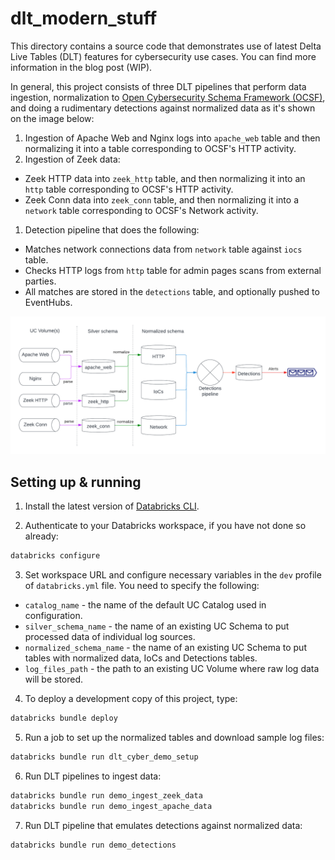 # dlt_modern_stuff

This directory contains a source code that demonstrates use of latest Delta Live Tables (DLT) features for cybersecurity use cases.  You can find more information in the blog post (WIP).

In general, this project consists of three DLT pipelines that perform data ingestion, normalization to [Open Cybersecurity Schema Framework (OCSF)](https://schema.ocsf.io/), and doing a rudimentary detections against normalized data as it's shown on the image below:

1. Ingestion of Apache Web and Nginx logs into `apache_web` table and then normalizing it into a table corresponding to OCSF's HTTP activity.
1. Ingestion of Zeek data:
  * Zeek HTTP data into `zeek_http` table,  and then normalizing it into an `http` table corresponding to OCSF's HTTP activity.  
  * Zeek Conn data into `zeek_conn` table,  and then normalizing it into a `network` table corresponding to OCSF's Network activity.
1. Detection pipeline that does the following:
  * Matches network connections data from `network` table against `iocs` table.
  * Checks HTTP logs from `http` table for admin pages scans from external parties.
  * All matches are stored in the `detections` table, and optionally pushed to EventHubs.

![Implemented pipelines](images/cyber-pipeline-impl.png)


## Setting up & running

1. Install the latest version of [Databricks CLI](https://docs.databricks.com/dev-tools/cli/databricks-cli.html).

2. Authenticate to your Databricks workspace, if you have not done so already:

```sh
databricks configure
```

3. Set workspace URL and configure necessary variables in the `dev` profile of `databricks.yml` file.  You need to specify the following:

 - `catalog_name` - the name of the default UC Catalog used in configuration.
 - `silver_schema_name` - the name of an existing UC Schema to put processed data of individual log sources.
 - `normalized_schema_name` - the name of an existing UC Schema to put tables with normalized data, IoCs and Detections tables.
 - `log_files_path` - the path to an existing UC Volume where raw log data will be stored.

4. To deploy a development copy of this project, type:

```sh
databricks bundle deploy
```

5. Run a job to set up the normalized tables and download sample log files:

```sh
databricks bundle run dlt_cyber_demo_setup
```

6. Run DLT pipelines to ingest data:

```sh
databricks bundle run demo_ingest_zeek_data
databricks bundle run demo_ingest_apache_data
```

7. Run DLT pipeline that emulates detections against normalized data:

```sh
databricks bundle run demo_detections
```


